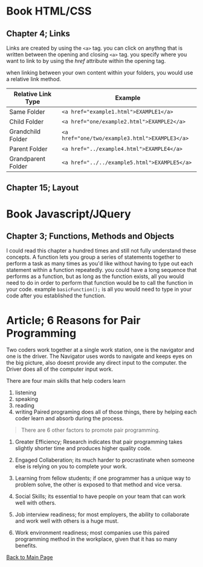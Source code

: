 # Book HTML/CSS
## Chapter 4; Links
Links are created by using the `<a>` tag.  you can click on anythng that is written between the opening and closing `<a>` tag.  you specify where you want to link to by using the *href* attribute within the opening tag.

when linking between your own content within your folders, you would use a relative link method.

Relative Link Type | Example
-------------------|----------------
Same Folder | `<a href="example1.html">EXAMPLE1</a>`
Child Folder | `<a href="one/example2.html">EXAMPLE2</a>`
Grandchild Folder | `<a href="one/two/example3.html">EXAMPLE3</a>`
Parent Folder | `<a href="../example4.html">EXAMPLE4</a>`
Grandparent Folder | `<a href="../../example5.html">EXAMPLE5</a>`


## Chapter 15; Layout

# Book Javascript/JQuery
## Chapter 3; Functions, Methods and Objects
I could read this chapter a hundred times and still not fully understand these concepts.  A function lets you group a series of statements together to perform a task as many times as you'd like without having to type out each statement within a function repeatedly.  you could have a long sequence that performs as a function, but as long as the function exists, all you would need to do in order to perform that function would be to call the function in your code.  example `basicFunction();` is all you would need to type in your code after you established the function.

# Article; 6 Reasons for Pair Programming
Two coders work together at a single work station, one is the navigator and one is the driver.  The Navigator uses words to navigate and keeps eyes on the big picture, also doesnt provide any direct input to the computer.  the Driver does all of the computer input work.

There are four main skills that help coders learn
1. listening
1. speaking
1. reading
1. writing
Paired programing does all of those things, there by helping each coder learn and absorb during the process.

>There are 6 other factors to promote pair programming.

1. Greater Efficiency; Research indicates that pair programming takes slightly shorter time and produces higher quality code.

1. Engaged Collaberation; its much harder to procrastinate when someone else is relying on you to complete your work.

1. Learning from fellow students; if one programmer has a unique way to problem solve, the other is exposed to that method and vice versa.

1. Social Skills; its essential to have people on your team that can work well with others.

1. Job interview readiness; for most employers, the ability to collaborate and work well with others is a huge must.

1. Work environment readiness; most companies use this paired programming method in the workplace, given that it has so many benefits.

[Back to Main Page](https://github.com/plaurion1989/reading-notes/blob/main/README.md)